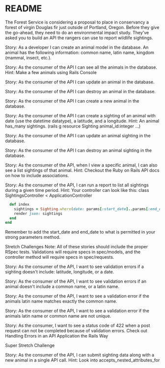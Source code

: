 # README

The Forest Service is considering a proposal to place in conservancy a forest of virgin Douglas fir just outside of Portland, Oregon. Before they give the go-ahead, they need to do an environmental impact study. They've asked you to build an API the rangers can use to report wildlife sightings.

Story: As a developer I can create an animal model in the database. An animal has the following information: common name, latin name, kingdom (mammal, insect, etc.).

Story: As the consumer of the API I can see all the animals in the database.
Hint: Make a few animals using Rails Console

Story: As the consumer of the API I can update an animal in the database.

Story: As the consumer of the API I can destroy an animal in the database.

Story: As the consumer of the API I can create a new animal in the database.

Story: As the consumer of the API I can create a sighting of an animal with date (use the datetime datatype), a latitude, and a longitude.
Hint: An animal has_many sightings. (rails g resource Sighting animal_id:integer ...)
<!-- working -->
Story: As the consumer of the API I can update an animal sighting in the database.

Story: As the consumer of the API I can destroy an animal sighting in the database.

Story: As the consumer of the API, when I view a specific animal, I can also see a list sightings of that animal.
Hint: Checkout the Ruby on Rails API docs on how to include associations.

Story: As the consumer of the API, I can run a report to list all sightings during a given time period.
Hint: Your controller can look like this:
class SightingsController < ApplicationController
```ruby
  def index
    sightings = Sighting.where(date: params[:start_date]..params[:end_date])
    render json: sightings
  end
end
```
Remember to add the start_date and end_date to what is permitted in your strong parameters method.

Stretch Challenges
Note: All of these stories should include the proper RSpec tests. Validations will require specs in spec/models, and the controller method will require specs in spec/requests.

Story: As the consumer of the API, I want to see validation errors if a sighting doesn't include: latitude, longitude, or a date.

Story: As the consumer of the API, I want to see validation errors if an animal doesn't include a common name, or a latin name.

Story: As the consumer of the API, I want to see a validation error if the animals latin name matches exactly the common name.

Story: As the consumer of the API, I want to see a validation error if the animals latin name or common name are not unique.

Story: As the consumer, I want to see a status code of 422 when a post request can not be completed because of validation errors.
Check out Handling Errors in an API Application the Rails Way

Super Stretch Challenge

Story: As the consumer of the API, I can submit sighting data along with a new animal in a single API call.
Hint: Look into accepts_nested_attributes_for